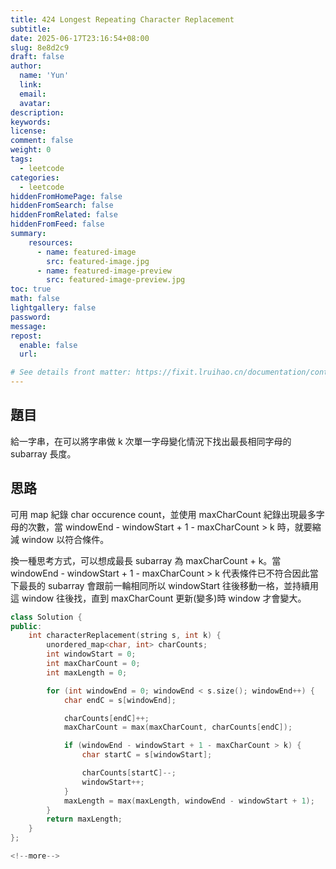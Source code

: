 ```yaml
---
title: 424 Longest Repeating Character Replacement
subtitle:
date: 2025-06-17T23:16:54+08:00
slug: 8e8d2c9
draft: false
author:
  name: 'Yun'
  link:
  email:
  avatar:
description:
keywords:
license:
comment: false
weight: 0
tags:
  - leetcode
categories:
  - leetcode
hiddenFromHomePage: false
hiddenFromSearch: false
hiddenFromRelated: false
hiddenFromFeed: false
summary:
    resources:
      - name: featured-image
        src: featured-image.jpg
      - name: featured-image-preview
        src: featured-image-preview.jpg
toc: true
math: false
lightgallery: false
password:
message:
repost:
  enable: false 
  url:

# See details front matter: https://fixit.lruihao.cn/documentation/content-management/introduction/#front-matter
---
```


## 題目
給一字串，在可以將字串做 k 次單一字母變化情況下找出最長相同字母的 subarray 長度。

## 思路
可用 map 紀錄 char occurence count，並使用 maxCharCount 紀錄出現最多字母的次數，當 windowEnd - windowStart + 1 - maxCharCount > k 時，就要縮減 window 以符合條件。

換一種思考方式，可以想成最長 subarray 為 maxCharCount + k。當 windowEnd - windowStart + 1 - maxCharCount > k 代表條件已不符合因此當下最長的 subarray 會跟前一輪相同所以 windowStart 往後移動一格，並持續用這 window 往後找，直到 maxCharCount 更新(變多)時 window 才會變大。 

```cpp
class Solution {
public:
    int characterReplacement(string s, int k) {
        unordered_map<char, int> charCounts;
        int windowStart = 0;
        int maxCharCount = 0;
        int maxLength = 0;

        for (int windowEnd = 0; windowEnd < s.size(); windowEnd++) {
            char endC = s[windowEnd];

            charCounts[endC]++;
            maxCharCount = max(maxCharCount, charCounts[endC]);

            if (windowEnd - windowStart + 1 - maxCharCount > k) {
                char startC = s[windowStart];

                charCounts[startC]--;
                windowStart++;
            }
            maxLength = max(maxLength, windowEnd - windowStart + 1);
        }
        return maxLength;
    }
};

<!--more-->
